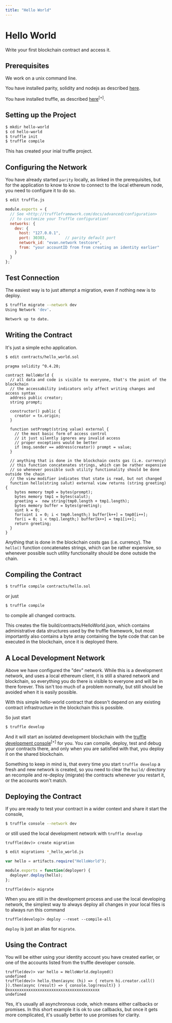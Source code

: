 ```yaml
---
title: "Hello World"
---
```


# Hello World

Write your first blockchain contract and access it.

## Prerequisites

We work on a unix command line.

You have installed parity, solidity and nodejs as described [here](/doc/first-steps).

You have installed truffle, as described [here](http://truffleframework.com/docs/getting_started/installation)<sup>[+]</sup>.

## Setting up the Project

```sh
$ mkdir hello-world
$ cd hello-world
$ truffle init
$ truffle compile
```

This has created your inial truffle project.

## Configuring the Network
You have already started `parity` locally, as linked in the prerequisites, but for the application to know
to know to connect to the local ethereum node, you need to configure it to do so.

```sh
$ edit truffle.js
```

```javascript
module.exports = {
  // See <http://truffleframework.com/docs/advanced/configuration>
  // to customize your Truffle configuration!
  networks: {
    dev: {
      host: "127.0.0.1",
      port: 30303,        // parity default port
      network_id: "evan.network testcore",
      from: "your accountID from from creating an identity earlier"
    }
  }
};

```

## Test Connection
The easiest way is to just attempt a migration, even if nothing new is to deploy.

```sh
$ truffle migrate --network dev
Using Network 'dev'.

Network up to date.

```

## Writing the Contract

It's just a simple echo application.

```sh
$ edit contracts/hello_world.sol
```

```solidity
pragma solidity ^0.4.20;

contract HelloWorld {
  // all data and code is visible to everyone, that's the point of the blockchain
  // the accessability indicators only affect writing changes and access syntax
  address public creator;
  string prompt;

  constructor() public {
    creator = tx.origin;
  }
  
  function setPrompt(string value) external {
    // the most basic form of access control
    // it just silently ignores any invalid access
    // proper exceptions would be better
    if (msg.sender == address(creator)) prompt = value;
  }

  // anything that is done in the blockchain costs gas (i.e. currency)
  // this function concatenates strings, which can be rather expensive
  // so whenever possible such utility functionality should be done outside the chain
  // the view modifier indicates that state is read, but not changed
  function hello(string salut) external view returns (string greeting) {
    bytes memory tmp0 = bytes(prompt);
    bytes memory tmp1 = bytes(salut);
    greeting =  new string(tmp0.length + tmp1.length);
    bytes memory buffer = bytes(greeting);
    uint k = 0;
    for(uint i = 0; i < tmp0.length;) buffer[k++] = tmp0[i++];
    for(i = 0; i < tmp1.length;) buffer[k++] = tmp1[i++];
    return greeting;
  }
}
```
Anything that is done in the blockchain costs gas (i.e. currency). The `hello()` function concatenates strings, which can be rather expensive, so whenever possible such utility functionality should be done outside the chain.

## Compiling the Contract



```sh
$ truffle compile contracts/hello.sol
```
or just 

```sh
$ truffle compile
```

to compile all changed contracts.

This creates the file build/contracts/HelloWorld.json, which contains administrative data structures used by the truffle framework, but most importantly also contains a byte array containing the byte code that can be executed in the blockchain, once it is deployed there.


## A Local Development Network
Above we have configured the "dev" network. While this is a development network, and uses a local ethereum client, it is still a shared network and blockchain, so everything you do there is visible to everyone and will be in there forever. This isn't too much of a problem normally, but still should be avoided when it is easily possible.

With this simple hello-world contract that doesn't depend on any existing contract infrastructure in the blockchain this is possible.

So just start

```sh
$ truffle develop
```

And it will start an isolated development blockchain with the  [ truffle development console](http://truffleframework.com/docs/advanced/commands)<sup>[+]</sup> for you.
You can compile, deploy, test and debug your contracts there, and only when you are satisfied with that,
you deploy it on the shared blockchain.

Something to keep in mind is, that every time you start `truffle develop` a fresh and new network is created, so you need to clear the `build/` directory an recompile and re-deploy (migrate) the contracts whenever you restart it, or the accounts won't match.


## Deploying the Contract
If you are ready to test your contract in a wider context and share it start the console,

```sh
$ truffle console --network dev
```

or still used the local development network with `truffle develop`

```
truffle(dev)> create migration
```

```sh
$ edit migrations *_hello_world.js
```

```javascript
var hello = artifacts.require("HelloWorld");

module.exports = function(deployer) {
  deployer.deploy(hello);
};

```

```
truffle(dev)> migrate
```

When you are still in the development process and use the local developing network, the simplest way to always deploy all changes in your local files is to always run this command

```
truffle(develop)> deploy --reset --compile-all
```

`deploy` is just an alias for `migrate`.

## Using the Contract

You will be either using your identity account you have created earlier, or one of the accounts listed from the truffle developer console.
```
truffle(dev)> var hello = HelloWorld.deployed()
undefined
truffle(dev)> hello.then(async (hi) => { return hi.creator.call() }).then(async (result) => { console.log(result)} )
0xxxxxxxxxxxxxxxxxxxxxxxxxxxxxxxxxxxxxxxx
undefined
```

Yes, it's usually all asynchronous code, which means either callbacks or promises. In this short example it is ok to use callbacks, but once it gets more complicated, it's usually better to use promises for clarity.






